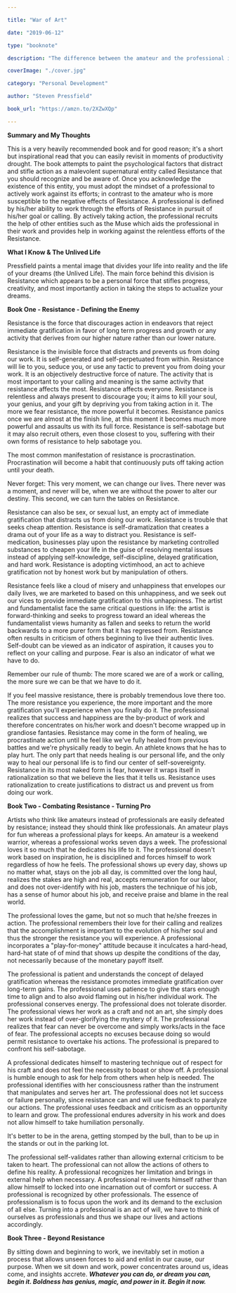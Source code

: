 ```yaml
---

title: "War of Art"

date: "2019-06-12"

type: "booknote"

description: "The difference between the amateur and the professional is the professional's ability to face the active forces of Resistance and do his work regardless."

coverImage: "./cover.jpg"

category: "Personal Development"

author: "Steven Pressfield"

book_url: "https://amzn.to/2XZwXQp"

---
```

**Summary and My Thoughts**

This is a very heavily recommended book and for good reason; it's a short but inspirational read that you can easily revisit in moments of productivity drought. The book attempts to paint the psychological factors that distract and stifle action as a malevolent supernatural entity called Resistance that you should recognize and be aware of. Once you acknowledge the existence of this entity, you must adopt the mindset of a professional to actively work against its efforts; in contrast to the amateur who is more susceptible to the negative effects of Resistance. A professional is defined by his/her ability to work through the efforts of Resistance in pursuit of his/her goal or calling. By actively taking action, the professional recruits the help of other entities such as the Muse which aids the professional in their work and provides help in working against the relentless efforts of the Resistance.

**What I Know & The Unlived Life**

Pressfield paints a mental image that divides your life into reality and the life of your dreams (the Unlived Life). The main force behind this division is Resistance which appears to be a personal force that stifles progress, creativity, and most importantly action in taking the steps to actualize your dreams.

**Book One - Resistance - Defining the Enemy**

Resistance is the force that discourages action in endeavors that reject immediate gratification in favor of long term progress and growth or any activity that derives from our higher nature rather than our lower nature.

Resistance is the invisible force that distracts and prevents us from doing our work. It is self-generated and self-perpetuated from within. Resistance will lie to you, seduce you, or use any tactic to prevent you from doing your work. It is an objectively destructive force of nature. The activity that is most important to your calling and meaning is the same activity that resistance affects the most. Resistance affects everyone. Resistance is relentless and always present to discourage you; it aims to kill your soul, your genius, and your gift by depriving you from taking action in it. The more we fear resistance, the more powerful it becomes. Resistance panics once we are almost at the finish line, at this moment it becomes much more powerful and assaults us with its full force. Resistance is self-sabotage but it may also recruit others, even those closest to you, suffering with their own forms of resistance to help sabotage you.

The most common manifestation of resistance is procrastination. Procrastination will become a habit that continuously puts off taking action until your death.

Never forget: This very moment, we can change our lives. There never was a moment, and never will be, when we are without the power to alter our destiny. This second, we can turn the tables on Resistance.

Resistance can also be sex, or sexual lust, an empty act of immediate gratification that distracts us from doing our work. Resistance is trouble that seeks cheap attention. Resistance is self-dramatization that creates a drama out of your life as a way to distract you. Resistance is self-medication, businesses play upon the resistance by marketing controlled substances to cheapen your life in the guise of resolving mental issues instead of applying self-knowledge, self-discipline, delayed gratification, and hard work. Resistance is adopting victimhood, an act to achieve gratification not by honest work but by manipulation of others.

Resistance feels like a cloud of misery and unhappiness that envelopes our daily lives, we are marketed to based on this unhappiness, and we seek out our vices to provide immediate gratification to this unhappiness. The artist and fundamentalist face the same critical questions in life: the artist is forward-thinking and seeks to progress toward an ideal whereas the fundamentalist views humanity as fallen and seeks to return the world backwards to a more purer form that it has regressed from. Resistance often results in criticism of others beginning to live their authentic lives. Self-doubt can be viewed as an indicator of aspiration, it causes you to reflect on your calling and purpose. Fear is also an indicator of what we have to do.

Remember our rule of thumb: The more scared we are of a work or calling, the more sure we can be that we have to do it.

If you feel massive resistance, there is probably tremendous love there too. The more resistance you experience, the more important and the more gratification you'll experience when you finally do it. The professional realizes that success and happiness are the by-product of work and therefore concentrates on his/her work and doesn't become wrapped up in grandiose fantasies. Resistance may come in the form of healing, we procrastinate action until he feel like we've fully healed from previous battles and we're physically ready to begin. An athlete knows that he has to play hurt. The only part that needs healing is our personal life, and the only way to heal our personal life is to find our center of self-sovereignty. Resistance in its most naked form is fear, however it wraps itself in rationalization so that we believe the lies that it tells us. Resistance uses rationalization to create justifications to distract us and prevent us from doing our work.

**Book Two - Combating Resistance - Turning Pro**

Artists who think like amateurs instead of professionals are easily defeated by resistance; instead they should think like professionals. An amateur plays for fun whereas a professional plays for keeps. An amateur is a weekend warrior, whereas a professional works seven days a week. The professional loves it so much that he dedicates his life to it. The professional doesn't work based on inspiration, he is disciplined and forces himself to work regardless of how he feels. The professional shows up every day, shows up no matter what, stays on the job all day, is committed over the long haul, realizes the stakes are high and real, accepts remuneration for our labor, and does not over-identify with his job, masters the technique of his job, has a sense of humor about his job, and receive praise and blame in the real world.

The professional loves the game, but not so much that he/she freezes in action. The professional remembers their love for their calling and realizes that the accomplishment is important to the evolution of his/her soul and thus the stronger the resistance you will experience. A professional incorporates a "play-for-money" attitude because it inculcates a hard-head, hard-hat state of of mind that shows up despite the conditions of the day, not necessarily because of the monetary payoff itself.

The professional is patient and understands the concept of delayed gratification whereas the resistance promotes immediate gratification over long-term gains. The professional uses patience to give the stars enough time to align and to also avoid flaming out in his/her individual work. The professional conserves energy. The professional does not tolerate disorder. The professional views her work as a craft and not an art, she simply does her work instead of over-glorifying the mystery of it. The professional realizes that fear can never be overcome and simply works/acts in the face of fear. The professional accepts no excuses because doing so would permit resistance to overtake his actions. The professional is prepared to confront his self-sabotage.

A professional dedicates himself to mastering technique out of respect for his craft and does not feel the necessity to boast or show off. A professional is humble enough to ask for help from others when help is needed. The professional identifies with her consciousness rather than the instrument that manipulates and serves her art. The professional does not let success or failure personally, since resistance can and will use feedback to paralyze our actions. The professional uses feedback and criticism as an opportunity to learn and grow. The professional endures adversity in his work and does not allow himself to take humiliation personally.

It's better to be in the arena, getting stomped by the bull, than to be up in the stands or out in the parking lot.

The professional self-validates rather than allowing external criticism to be taken to heart. The professional can not allow the actions of others to define his reality. A professional recognizes her limitation and brings in external help when necessary. A professional re-invents himself rather than allow himself to locked into one incarnation out of comfort or success. A professional is recognized by other professionals. The essence of professionalism is to focus upon the work and its demand to the exclusion of all else. Turning into a professional is an act of will, we have to think of ourselves as professionals and thus we shape our lives and actions accordingly.

**Book Three - Beyond Resistance**

By sitting down and beginning to work, we inevitably set in motion a process that allows unseen forces to aid and enlist in our cause, our purpose. When we sit down and work, power concentrates around us, ideas come, and insights accrete. ***Whatever you can do, or dream you can, begin it. Boldness has genius, magic, and power in it. Begin it now.***